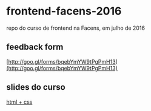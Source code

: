 # frontend-facens-2016
repo do curso de frontend na Facens, em julho de 2016

## feedback form
[http://goo.gl/forms/bqebYmYW9tPgPmH13](http://goo.gl/forms/bqebYmYW9tPgPmH13)

## slides do curso
[html + css](https://speakerdeck.com/felipebernardes/html-plus-css-fundamentos-e-iniciacao-ao-front-end)

